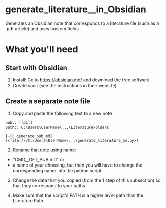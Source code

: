 # generate_literature__in_Obsidian
Generates an Obsidian note that corresponds to a literature file (such as a .pdf article) and uses custom fields


# What you'll need

## Start with Obsidian

1. Install: Go to https://obsidian.md/ and download the free software
2. Create vault (see the instructions in their website)

## Create a separate note file

1. Copy and paste the following text to a new note:

```
pub:: [[p1]]
path:: C:\Users\UserName\...\LiteratureFolders

[👉🏼 generate_pub_md](<file:///C:\Users\UserName\...\generate_literature_md.py>)
```
2. Rename that note using name:
- "CMD__GET_PUB.md" or
- a name of your choosing, but then you will have to change the corresponding name into the python script


3. Change the data that you copied (from the 1 step of this subsection) so that they correspond to your paths

4. Make sure that the script's PATH is a higher level path than the Literature Path







